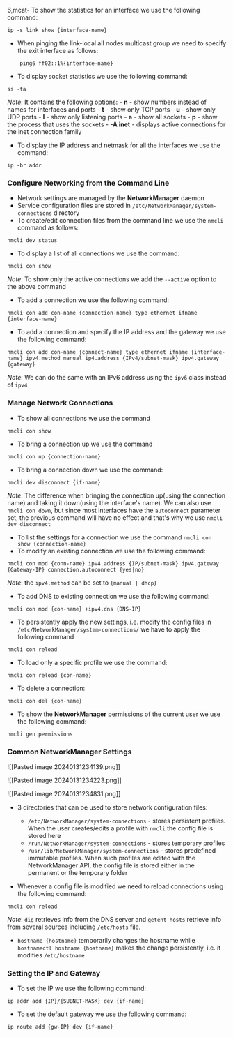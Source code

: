 6,mcat- To show the statistics for an interface we use the following command:
```
ip -s link show {interface-name}
```
- When pinging the link-local all nodes multicast group we need to specify the exit interface as follows:
```
	ping6 ff02::1%{interface-name}
```
- To display socket statistics we use the following command:
```
ss -ta
```
*Note*: It contains the following options:
	- **n**  - show numbers instead of names for interfaces and ports
	- **t** - show only TCP ports
	- **u** - show only UDP ports
	- **l** - show only listening ports
	- **a** - show all sockets
	- **p** - show the process that uses the sockets
	- **-A inet** - displays active connections for the inet connection family

- To display the IP address and netmask for all the interfaces we use the command:
```
ip -br addr
```

### Configure Networking from the Command Line
- Network settings are managed by the **NetworkManager** daemon
- Service configuration files are stored in `/etc/NetworkManager/system-connections` directory
- To create/edit connection files from the command line we use the `nmcli` command as follows:
```
nmcli dev status
```
- To display a list of all connections we use the command:
```
nmcli con show
```
*Note*: To show only the active connections we add the `--active` option to the above command

- To add a connection we use the following command:
```
nmcli con add con-name {connection-name} type ethernet ifname {interface-name}
```
- To add a connection and specify the IP address and the gateway we use the following command:
```
nmcli con add con-name {connect-name} type ethernet ifname {interface-name} ipv4.method manual ip4.address {IPv4/subnet-mask} ipv4.gateway {gateway}
```
*Note*: We can do the same with an IPv6 address using the `ipv6` class instead of `ipv4`

### Manage Network Connections
- To show all connections we use the command
```
nmcli con show
```
- To bring a connection up we use the command
```
nmcli con up {connection-name}
```
- To bring a connection down we use the command:
```
nmcli dev disconnect {if-name}
```
*Note*: The difference when bringing the connection up(using the connection name) and taking it down(using the interface's name). We can also use `nmcli con down`, but since most interfaces have the `autoconnect` parameter set, the previous command will have no effect and that's why we use `nmcli dev disconnect`

- To list the settings for a connection we use the command `nmcli con show {connection-name}`
- To modify an existing connection we use the following command:
```
nmcli con mod {conn-name} ipv4.address {IP/subnet-mask} ipv4.gateway {Gateway-IP} connection.autoconnect {yes|no}
```
*Note*: the `ipv4.method` can be set to `{manual | dhcp}`
- To add DNS to existing connection we use the following command:
```
nmcli con mod {con-name} +ipv4.dns {DNS-IP}
```
- To persistently apply the new settings, i.e. modify the config files in `/etc/NetworkManager/system-connections/` we have to apply the following command
```
nmcli con reload
```
- To load only a specific profile we use the command:
```
nmcli con reload {con-name}
```
- To delete a connection:
```
nmcli con del {con-name}
```
- To show the **NetworkManager** permissions of the current user we use the following command:
```
nmcli gen permissions
```

### Common NetworkManager Settings
![[Pasted image 20240131234139.png]]

![[Pasted image 20240131234223.png]]

![[Pasted image 20240131234831.png]]

- 3 directories that can be used to store network configuration files:
	- `/etc/NetworkManager/system-connections` - stores persistent profiles. When the user creates/edits a profile with `nmcli` the config file is stored here
	- `/run/NetworkManager/system-connections` - stores temporary profiles
	- `/usr/lib/NetworkManager/system-connections` - stores predefined immutable profiles. When such profiles are edited with the NetworkManager API, the config file is stored either in the permanent or the temporary folder

- Whenever a config file is modified we need to reload connections using the following command:
```
nmcli con reload
```

*Note*: `dig` retrieves info from the DNS server and `getent hosts` retrieve info from several sources including `/etc/hosts` file.

- `hostname {hostname}` temporarily changes the hostname while `hostnamectl hostname {hostname}` makes the change persistently, i.e. it modifies `/etc/hostname`


### Setting the IP and Gateway

- To set the IP we use the following command:
```
ip addr add {IP}/{SUBNET-MASK} dev {if-name}
```
- To set the default gateway we use the following command:
```
ip route add {gw-IP} dev {if-name}
```
